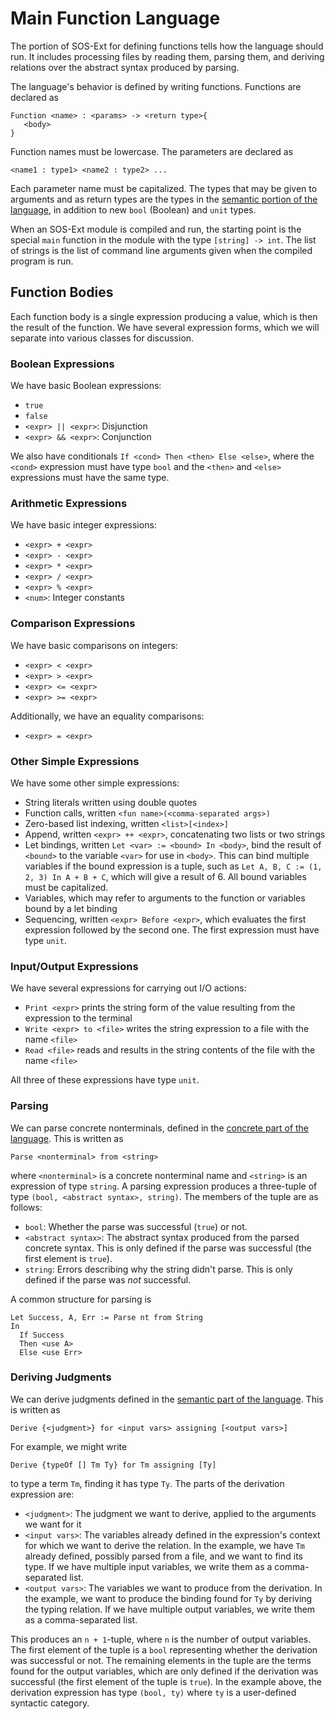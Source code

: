# Main Function Language
The portion of SOS-Ext for defining functions tells how the language
should run.  It includes processing files by reading them, parsing
them, and deriving relations over the abstract syntax produced by
parsing.

The language's behavior is defined by writing functions.  Functions
are declared as
```
Function <name> : <params> -> <return type>{
   <body>
}
```
Function names must be lowercase.  The parameters are declared as
```
<name1 : type1> <name2 : type2> ...
```
Each parameter name must be capitalized.  The types that may be given
to arguments and as return types are the types in the [semantic
portion of the language](../semantic/syntax.md), in addition to new
`bool` (Boolean) and `unit` types.

When an SOS-Ext module is compiled and run, the starting point is the
special `main` function in the module with the type `[string] -> int`.
The list of strings is the list of command line arguments given when
the compiled program is run.


## Function Bodies
Each function body is a single expression producing a value, which is
then the result of the function.  We have several expression forms,
which we will separate into various classes for discussion.

### Boolean Expressions
We have basic Boolean expressions:
* `true`
* `false`
* `<expr> || <expr>`:  Disjunction
* `<expr> && <expr>`:  Conjunction

We also have conditionals `If <cond> Then <then> Else <else>`, where
the `<cond>` expression must have type `bool` and the `<then>` and
`<else>` expressions must have the same type.

### Arithmetic Expressions
We have basic integer expressions:
* `<expr> + <expr>`
* `<expr> - <expr>`
* `<expr> * <expr>`
* `<expr> / <expr>`
* `<expr> % <expr>`
* `<num>`:  Integer constants

### Comparison Expressions
We have basic comparisons on integers:
* `<expr> < <expr>`
* `<expr> > <expr>`
* `<expr> <= <expr>`
* `<expr> >= <expr>`

Additionally, we have an equality comparisons:
* `<expr> = <expr>`

### Other Simple Expressions
We have some other simple expressions:
* String literals written using double quotes
* Function calls, written `<fun name>(<comma-separated args>)`
* Zero-based list indexing, written `<list>[<index>]`
* Append, written `<expr> ++ <expr>`, concatenating two lists or two
  strings
* Let bindings, written `Let <var> := <bound> In <body>`, bind the
  result of `<bound>` to the variable `<var>` for use in `<body>`.
  This can bind multiple variables if the bound expression is a tuple,
  such as `Let A, B, C := (1, 2, 3) In A + B + C`, which will give a
  result of 6.  All bound variables must be capitalized.
* Variables, which may refer to arguments to the function or variables
  bound by a let binding
* Sequencing, written `<expr> Before <expr>`, which evaluates the
  first expression followed by the second one.  The first expression
  must have type `unit`.

### Input/Output Expressions
We have several expressions for carrying out I/O actions:
* `Print <expr>` prints the string form of the value resulting from
  the expression to the terminal
* `Write <expr> to <file>` writes the string expression to a file with
  the name `<file>`
* `Read <file>` reads and results in the string contents of the file
  with the name `<file>`

All three of these expressions have type `unit`.

### Parsing
We can parse concrete nonterminals, defined in the [concrete part of
the language](../concrete/README.md).  This is written as
```
Parse <nonterminal> from <string>
```
where `<nonterminal>` is a concrete nonterminal name and `<string>` is
an expression of type `string`.  A parsing expression produces a
three-tuple of type `(bool, <abstract syntax>, string)`.  The
members of the tuple are as follows:
* `bool`:  Whether the parse was successful (`true`) or not.
* `<abstract syntax>`:  The abstract syntax produced from the parsed
  concrete syntax.  This is only defined if the parse was successful
  (the first element is `true`).
* `string`:  Errors describing why the string didn't parse.  This is
  only defined if the parse was *not* successful.

A common structure for parsing is
```
Let Success, A, Err := Parse nt from String
In
  If Success
  Then <use A>
  Else <use Err>
```

### Deriving Judgments
We can derive judgments defined in the [semantic part of the
language](../semantic/README.md).  This is written as
```
Derive {<judgment>} for <input vars> assigning [<output vars>]
```
For example, we might write
```
Derive {typeOf [] Tm Ty} for Tm assigning [Ty]
```
to type a term `Tm`, finding it has type `Ty`.  The parts of the
derivation expression are:
* `<judgment>`:  The judgment we want to derive, applied to the
  arguments we want for it
* `<input vars>`:  The variables already defined in the expression's
  context for which we want to derive the relation.  In the example,
  we have `Tm` already defined, possibly parsed from a file, and we
  want to find its type.  If we have multiple input variables, we
  write them as a comma-separated list.
* `<output vars>`:  The variables we want to produce from the
  derivation.  In the example, we want to produce the binding found
  for `Ty` by deriving the typing relation.  If we have multiple
  output variables, we write them as a comma-separated list.

This produces an `n + 1`-tuple, where `n` is the number of output
variables.  The first element of the tuple is a `bool` representing
whether the derivation was successful or not.  The remaining elements
in the tuple are the terms found for the output variables, which are
only defined if the derivation was successful (the first element of
the tuple is `true`).  In the example above, the derivation expression
has type `(bool, ty)` where `ty` is a user-defined syntactic
category.
